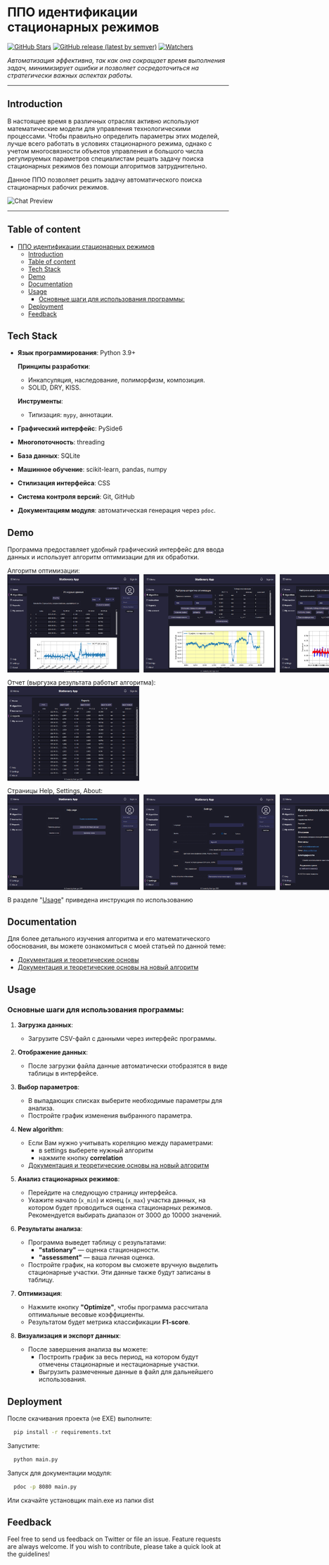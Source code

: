 
# ППО идентификации стационарных режимов 

[![GitHub Stars](https://img.shields.io/github/stars/Mart-igor/GUI_for_identifying_stationary_mode.svg)](https://github.com/Mart-igor/GUI_for_identifying_stationary_mode/stargazers)
[![GitHub release (latest by semver)](https://img.shields.io/github/v/release/Mart-igor/GUI_for_identifying_stationary_mode?color=60be86&label=Latest%20release&style=social&sort=semver)](https://github.com/Mart-igor/GUI_for_identifying_stationary_mode/releases)
[![Watchers](https://img.shields.io/github/watchers/Mart-igor/GUI_for_identifying_stationary_mode?style=social)](https://github.com/Mart-igor/GUI_for_identifying_stationary_mode/watchers)


*Автоматизация эффективна, так как она сокращает время выполнения задач, минимизирует ошибки и позволяет сосредоточиться на стратегически важных аспектах работы.*

---

## Introduction

В настоящее время в различных отраслях активно используют математические модели для управления технологическими процессами. Чтобы правильно определить параметры этих моделей, лучше всего работать в условиях стационарного режима, однако с учетом многосвязности объектов управления и большого числа регулируемых параметров специалистам решать задачу поиска стационарных режимов без помощи алгоритмов затруднительно.

Данное ППО позволяет решить задачу автоматического поиска стационарных рабочих режимов.


![Chat Preview](https://github.com/Mart-igor/GUI_for_identifying_stationary_mode/blob/db7d7474624a33ca4fcb5689b37bdfb9bfa90562/gif_and_screen/Clipchamp4-ezgif.com-video-to-gif-converter.gif)

---

## Table of content
- [ППО идентификации стационарных режимов](#ппо-идентификации-стационарных-режимов)
  - [Introduction](#introduction)
  - [Table of content](#table-of-content)
  - [Tech Stack](#tech-stack)
  - [Demo](#demo)
  - [Documentation](#documentation)
  - [Usage](#usage)
    - [Основные шаги для использования программы:](#основные-шаги-для-использования-программы)
  - [Deployment](#deployment)
  - [Feedback](#feedback)


## Tech Stack

- **Язык программирования**: Python 3.9+
 
    **Принципы разработки**:
  - Инкапсуляция, наследование, полиморфизм, композиция.
  - SOLID, DRY, KISS.
  
  **Инструменты**:
  - Типизация: `mypy`, аннотации.

- **Графический интерфейс**: PySide6
- **Многопоточность**: threading 
- **База данных**: SQLite 
- **Машинное обучение**: scikit-learn, pandas, numpy 
- **Стилизация интерфейса**: CSS
- **Система контроля версий**: Git, GitHub
- **Документациям модуля**: автоматическая генерация через `pdoc`.

## Demo

Программа предоставляет удобный графический интерфейс для ввода данных и использует алгоритм оптимизации для их обработки.
<p></p>
Алгоритм оптимизации:

<div style="display: flex; gap: 10px;"> <img src="https://github.com/Mart-igor/GUI_for_identifying_stationary_mode/blob/main/gif_and_screen/image.png" width="300" /> <img src="https://github.com/Mart-igor/GUI_for_identifying_stationary_mode/blob/main/gif_and_screen/2.png" width="300" /><img src="https://github.com/Mart-igor/GUI_for_identifying_stationary_mode/blob/main/gif_and_screen/result.png" width="300" /> </div>
<p></p>
Отчет (выргузка результата работыт алгоритма):

<div style="display: flex; gap: 10px;"> <img src="https://github.com/Mart-igor/GUI_for_identifying_stationary_mode/blob/main/gif_and_screen/report.png" width="300" /></div>
<p></p>
Страницы Help, Settings, About:

<div style="display: flex; gap: 10px;"> <img src="https://github.com/Mart-igor/GUI_for_identifying_stationary_mode/blob/main/gif_and_screen/help.png" width="300" /><img src="https://github.com/Mart-igor/GUI_for_identifying_stationary_mode/blob/main/gif_and_screen/settings.png" width="300" /><img src="https://github.com/Mart-igor/GUI_for_identifying_stationary_mode/blob/main/gif_and_screen/about.png" width="300" /></div>

<p></p>

В разделе "[Usage](#usage)" приведена инструкция по использованию

## Documentation

Для более детального изучения алгоритма и его математического обоснования, вы можете ознакомиться с моей статьей по данной теме:  
- [Документация и теоретические основы](https://github.com/Mart-igor/GUI_for_identifying_stationary_mode/blob/a8650a1bbe0ea7a6d1c945c2c52a53df87b533d8/doc/article.pdf)
- [Документация и теоретические основы на новый алгоритм](https://github.com/Mart-igor/GUI_for_identifying_stationary_mode/blob/a8650a1bbe0ea7a6d1c945c2c52a53df87b533d8/doc/algorithm.pdf)

 
## Usage

### Основные шаги для использования программы:

1. **Загрузка данных**:
   - Загрузите CSV-файл с данными через интерфейс программы.

2. **Отображение данных**:
   - После загрузки файла данные автоматически отобразятся в виде таблицы в интерфейсе.

3. **Выбор параметров**:
   - В выпадающих списках выберите необходимые параметры для анализа.
   - Постройте график изменения выбранного параметра.

4. **New algorithm**:
   - Если Вам нужно учитывать кореляцию между параметрами:
     - в settings выберете нужный алгоритм
     - нажмите кнопку **correlation**
   - [Документация и теоретические основы на новый алгоритм](https://github.com/Mart-igor/GUI_for_identifying_stationary_mode/blob/a8650a1bbe0ea7a6d1c945c2c52a53df87b533d8/doc/algorithm.pdf)

5. **Анализ стационарных режимов**:
   - Перейдите на следующую страницу интерфейса.
   - Укажите начало (`x_min`) и конец (`x_max`) участка данных, на котором будет проводиться оценка стационарных режимов. Рекомендуется выбирать диапазон от 3000 до 10000 значений.

6. **Результаты анализа**:
   - Программа выведет таблицу с результатами:
     - **"stationary"** — оценка стационарности.
     - **"assessment"** — ваша личная оценка.
   - Постройте график, на котором вы сможете вручную выделить стационарные участки. Эти данные также будут записаны в таблицу.

7. **Оптимизация**:
   - Нажмите кнопку **"Optimize"**, чтобы программа рассчитала оптимальные весовые коэффициенты.
   - Результатом будет метрика классификации **F1-score**.

8. **Визуализация и экспорт данных**:
   - После завершения анализа вы можете:
     - Построить график за весь период, на котором будут отмечены стационарные и нестационарные участки.
     - Выгрузить размеченные данные в файл для дальнейшего использования.


## Deployment

После скачивания проекта (не EXE) выполните:

```bash
  pip install -r requirements.txt
```
Запустите:

```bash
  python main.py
```
Запуск для документации модуля:

```bash
  pdoc -p 8080 main.py
```

Или скачайте установщик main.exe из папки dist

## Feedback

Feel free to send us feedback on Twitter or file an issue. Feature requests are always welcome. If you wish to contribute, please take a quick look at the guidelines!